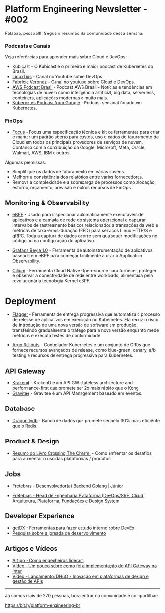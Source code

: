 # Platform Engineering Newsletter - #002

Falaaaa, pessoal!!! Segue o resumão da comunidade dessa semana:

### Podcasts e Canais

Veja referências para aprender mais sobre Cloud e DevOps:

- [Kubicast](https://open.spotify.com/show/7x2OHOUAaOnTjlSwBHNAjN) - O Kubicast é o primeiro e maior podcast de Kubernetes do Brasil.
- [LinuxTips](https://www.youtube.com/channel/UCJnKVGmXRXrH49Tvrx5X0Sw) - Canal no Youtube sobre DevOps.
- [Fabrício Veronez](https://www.youtube.com/@fabricioveronez) - Canal no youtube sobre Cloud e DevOps.
- [AWS Podcast Brasil](https://open.spotify.com/show/4Zxc9RlKLrdZQu0AjQ25Cu) - Podcast AWS Brasil - Notícias e tendências em tecnologias de nuvem como inteligência artificial, big data, serverless, conteiners, aplicações modernas e muito mais.
- [Kubernetes Podcast from Google](https://open.spotify.com/show/0AsnxlMtXRUEeZkIO0ScpJ) - Podcast semanal focado em Kubernetes.

### FinOps
- [Focus](https://focus.finops.org/) - Focus uma especificação técnica e kit de ferramentas para criar e manter um padrão aberto para custos, uso e dados de faturamento da Cloud em todos os principais provedores de serviços de nuvem. Contando com a contribuição da Google, Microsoft, Meta, Oracle, Walmart, AWS, IBM e outros.

Algumas premissas:
- Simplifique os dados de faturamento em várias nuvens.
- Melhore a consistência dos relatórios entre vários fornecedores.
- Remova a complexidade e a sobrecarga de processos como alocação, estorno, orçamento, previsão e outros recursos de FinOps.


## Monitoring & Observability

- [eBPF](https://ebpf.io/) - Usado para inspecionar automaticamente executáveis ​​de aplicativos e a camada de rede do sistema operacional e capturar intervalos de rastreamento básicos relacionados a transações da web e métricas de taxa-erros-duração (RED) para serviços Linux HTTP/S e gRPC. Toda a captura de dados ocorre sem quaisquer modificações no código ou na configuração do aplicativo.

- [Grafana Beyla 1.0](https://grafana.com/blog/2023/11/14/grafana-beyla-1.0-release-zero-code-instrumentation-for-application-telemetry-using-ebpf/) - Ferramenta de autoinstrumentação de aplicativos baseada em eBPF para começar facilmente a usar o Application Observability. 

- [Cilium](Cilium.io) - Ferramenta Cloud Native Open-source para fornecer, proteger e observar a conectividade de rede entre workloads, alimentada pela revolucionária tecnologia Kernel eBPF.

# Deployment

- [Flagger](https://flagger.app/) - Ferramenta de entrega progressiva que automatiza o processo de release de aplicativos em execução no Kubernetes. Ela reduz o risco de introdução de uma nova versão de software em produção, transferindo gradualmente o tráfego para a nova versão enquanto mede métricas e executa testes de conformidade.

- [Argo Rollouts](https://argoproj.github.io/rollouts/) - Controlador Kubernetes e um conjunto de CRDs que fornece recursos avançados de release, como blue-green, canary, a/b testing e recursos de entrega progressiva para Kubernetes.

## API Gateway

- [Krakend](https://www.krakend.io/) - KrakenD é um API GW stateless architecture and performance-first que promete ser 2x mais rápido que o Kong.
- [Gravitee](https://www.gravitee.io/) - Gravitee é um API Management baseado em eventos. 


## Database

- [Dragonflydb](https://www.dragonflydb.io/) - Banco de dados que promete ser pelo 30% mais eficiênte que o Redis.


## Product & Design 
- [Resumo do Livro Crossing The Charm.](https://www.themarketingstudent.com/crossing-the-chasm-summary/) - Como enfrentar os desafios para aumentar o uso das plataformas / produtos.

## Jobs

- [Fretebras - Desenvolvedor(a) Backend Golang | Júnior](https://fretebras.gupy.io/jobs/5941059)

- [Fretebras - Head de Engenharia Plataforma (DevOps/SRE, Cloud, Arquitetura, Plataforma, Fundações e Design System](https://fretebras.gupy.io/jobs/5427218)

## Developer Experience

- [getDX](https://getdx.com/) -  Ferramentas para fazer estudo interno sobre DevEx.
- [Pesquisa sobre a jornada de desenvolvimento](https://docs.google.com/forms/d/e/1FAIpQLSfDjBs3KRdLp524ipvhrOIVeqqhBiR2CFDspvvhfWCphjV7XQ/viewform)

## Artigos e Vídeos

- [Artigo - Como engenheiros lideram](https://www.developing.dev/p/how-some-engineers-always-lead)
- [Vídeo - Um pouco sobre como foi a implementação do API Gateway na Inter
](https://youtu.be/L5JmVkIS2x4?si=zGFSMe8xJ0rlrJFB)
- [Vídeo - Lançamento: DHuO - Inovação em plataformas de design e gestão de APIs
](https://youtu.be/kNVPf2cKh1U?si=QZ-J94RhnSh2wi6O)

---

Já somos mais de 270 pessoas, bora entrar na comunidade e compartilhar:

https://bit.ly/platform-engineering-br
